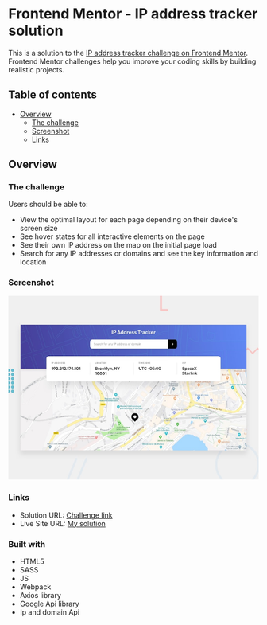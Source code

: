 # Frontend Mentor - IP address tracker solution

This is a solution to the [IP address tracker challenge on Frontend Mentor](https://www.frontendmentor.io/challenges/ip-address-tracker-I8-0yYAH0). Frontend Mentor challenges help you improve your coding skills by building realistic projects. 

## Table of contents

- [Overview](#overview)
  - [The challenge](#the-challenge)
  - [Screenshot](#screenshot)
  - [Links](#links)

## Overview

### The challenge

Users should be able to:

- View the optimal layout for each page depending on their device's screen size
- See hover states for all interactive elements on the page
- See their own IP address on the map on the initial page load
- Search for any IP addresses or domains and see the key information and location

### Screenshot

![](./src/design/desktop-preview.jpg)

### Links

- Solution URL: [Challenge link](https://www.frontendmentor.io/challenges/ip-address-tracker-I8-0yYAH0)
- Live Site URL: [My solution](https://d4cheapp.github.io/IP-adresses-tracker/)

### Built with

- HTML5
- SASS
- JS
- Webpack
- Axios library
- Google Api library
- Ip and domain Api
